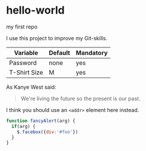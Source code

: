 # hello-world
my first repo

I use this project to improve my Git-skills.

Variable | Default | Mandatory 
------------ | ------------ | ------------
Password | none | yes
T-Shirt Size | M | yes

As Kanye West said:

> We're living the future so
> the present is our past.

I think you should use an
`<addr>` element here instead.

```javascript
function fancyAlert(arg) {
  if(arg) {
    $.facebox({div:'#foo'})
  }
}
```
